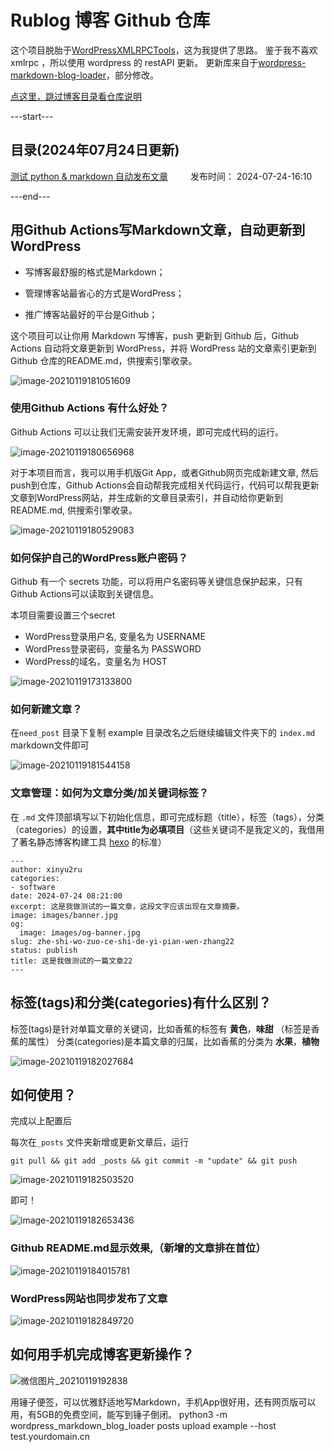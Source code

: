 # Rublog 博客 Github 仓库

这个项目脱胎于[WordPressXMLRPCTools](https://github.com/zhaoolee/WordPressXMLRPCTools)，这为我提供了思路。
鉴于我不喜欢 xmlrpc ，所以使用 wordpress 的 restAPI 更新。
更新库来自于[wordpress-markdown-blog-loader](https://github.com/binxio/wordpress-markdown-blog-loader)，部分修改。

[点这里，跳过博客目录看仓库说明](#用github-actions写markdown文章自动更新到wordpress)

---start---

## 目录(2024年07月24日更新)

[测试 python & markdown 自动发布文章](https://www.rxx0.com/software/test-python-and-markdown-to-automatically-publish-articles.html)&emsp; &emsp; 发布时间： 2024-07-24-16:10

---end---

## 用Github Actions写Markdown文章，自动更新到WordPress

- 写博客最舒服的格式是Markdown；

- 管理博客站最省心的方式是WordPress；

- 推广博客站最好的平台是Github；

这个项目可以让你用 Markdown 写博客，push 更新到 Github 后，Github Actions 自动将文章更新到 WordPress，并将 WordPress 站的文章索引更新到 Github 仓库的README.md，供搜索引擎收录。

![image-20210119181051609](https://raw.githubusercontent.com/zhaoolee/WordPressXMLRPCTools/master/README/1611123033557RhdS4nmK.png)

### 使用Github Actions 有什么好处？

Github Actions 可以让我们无需安装开发环境，即可完成代码的运行。

![image-20210119180656968](https://raw.githubusercontent.com/zhaoolee/WordPressXMLRPCTools/master/README/1611123033850KpH03KNE.png)

对于本项目而言，我可以用手机版Git App，或者Github网页完成新建文章, 然后push到仓库，Github Actions会自动帮我完成相关代码运行，代码可以帮我更新文章到WordPress网站，并生成新的文章目录索引，并自动给你更新到README.md, 供搜索引擎收录。

![image-20210119180529083](https://raw.githubusercontent.com/zhaoolee/WordPressXMLRPCTools/master/README/1611123033950bTXn7Skr.png)

### 如何保护自己的WordPress账户密码？

Github 有一个 secrets 功能，可以将用户名密码等关键信息保护起来，只有Github Actions可以读取到关键信息。

本项目需要设置三个secret

- WordPress登录用户名, 变量名为 USERNAME
- WordPress登录密码，变量名为 PASSWORD
- WordPress的域名，变量名为 HOST

![image-20210119173133800](https://raw.githubusercontent.com/zhaoolee/WordPressXMLRPCTools/master/README/16111230341284PaHwCDm.png)

### 如何新建文章？

在`need_post` 目录下复制 example 目录改名之后继续编辑文件夹下的 `index.md` markdown文件即可

![image-20210119181544158](https://raw.githubusercontent.com/zhaoolee/WordPressXMLRPCTools/master/README/16111230342738acPGWSM.png)

### 文章管理：如何为文章分类/加关键词标签？

在 `.md` 文件顶部填写以下初始化信息，即可完成标题（title），标签（tags），分类（categories）的设置，**其中title为必填项目**（这些关键词不是我定义的，我借用了著名静态博客构建工具 [hexo](https://github.com/hexojs/hexo) 的标准）

``` tag and category
---
author: xinyu2ru
categories:
- software
date: 2024-07-24 08:21:00
excerpt: 这是我做测试的一篇文章，这段文字应该出现在文章摘要。
image: images/banner.jpg
og:
  image: images/og-banner.jpg
slug: zhe-shi-wo-zuo-ce-shi-de-yi-pian-wen-zhang22
status: publish
title: 这是我做测试的一篇文章22
---

```

## 标签(tags)和分类(categories)有什么区别？

标签(tags)是针对单篇文章的关键词，比如香蕉的标签有 **黄色**，**味甜** （标签是香蕉的属性）
分类(categories)是本篇文章的归属，比如香蕉的分类为 **水果**，**植物**

![image-20210119182027684](https://raw.githubusercontent.com/zhaoolee/WordPressXMLRPCTools/master/README/1611123034368EXM02d37.png)

## 如何使用？

完成以上配置后

每次在`_posts` 文件夹新增或更新文章后，运行

``` git
git pull && git add _posts && git commit -m "update" && git push
```

![image-20210119182503520](https://raw.githubusercontent.com/zhaoolee/WordPressXMLRPCTools/master/README/1611123034888HbKthGTh.png)

即可！

![image-20210119182653436](https://raw.githubusercontent.com/zhaoolee/WordPressXMLRPCTools/master/README/1611123036038n18wBCfT.png)

### Github README.md显示效果,（新增的文章排在首位）

![image-20210119184015781](https://raw.githubusercontent.com/zhaoolee/WordPressXMLRPCTools/master/README/16111230361713668ZtFR.png)

### WordPress网站也同步发布了文章

![image-20210119182849720](https://raw.githubusercontent.com/zhaoolee/WordPressXMLRPCTools/master/README/1611123036272XED7hTE0.png)

## 如何用手机完成博客更新操作？

![微信图片_20210119192838](https://raw.githubusercontent.com/zhaoolee/WordPressXMLRPCTools/master/README/1611123036503KhBJRrpj.jpeg)

用锤子便签，可以优雅舒适地写Markdown，手机App很好用，还有网页版可以用，有5GB的免费空间，能写到锤子倒闭。
python3 -m wordpress_markdown_blog_loader posts upload example --host test.yourdomain.cn
